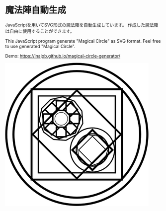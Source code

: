 # 魔法陣自動生成

JavaScriptを用いてSVG形式の魔法陣を自動生成しています。
作成した魔法陣は自由に使用することができます。

This JavaScript program generate "Magical Circle" as SVG format.
Feel free to use generated "Magical Circle".

Demo: https://inajob.github.io/magical-circle-generator/

![魔法陣](docs/ogp.png)
